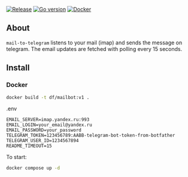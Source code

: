 
[![Release](https://img.shields.io/github/v/release/petuhovskiy/mail-to-telegram)](https://github.com/petuhovskiy/mail-to-telegram/releases/latest)
[![Go version](https://img.shields.io/github/go-mod/go-version/petuhovskiy/mail-to-telegram/master)](https://golang.org/doc/devel/release.html)
[![Docker](https://img.shields.io/docker/pulls/arthurwow/mailbot)](https://hub.docker.com/r/arthurwow/mailbot)

## About

`mail-to-telegram` listens to your mail (imap) and sends the message on telegram. The email updates are fetched with polling every 15 seconds.

## Install

### Docker

```bash
docker build -t df/mailbot:v1 .
```

.env
```.env
EMAIL_SERVER=imap.yandex.ru:993
EMAIL_LOGIN=your_email@yandex.ru
EMAIL_PASSWORD=your_password
TELEGRAM_TOKEN=123456789:AABB-telegram-bot-token-from-botfather
TELEGRAM_USER_ID=1234567894
README_TIMEOUT=15
```

To start:
```bash
docker compose up -d
```